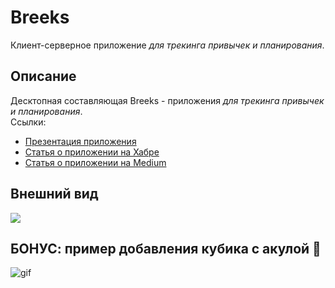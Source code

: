 # Breeks
Клиент-серверное приложение *для трекинга привычек и планирования*.

## Описание
Десктопная составляющая Breeks - приложения *для трекинга привычек и планирования*.  
Ссылки:  
* [Презентация приложения](https://github.com/BreeksApp/Breeks-presentation)
* [Статья о приложении на Хабре](https://habr.com/ru/post/534032/)
* [Статья о приложении на Medium](https://yarpylaev.medium.com/breeks-построй-свою-неделю-333cd15a6c90)

## Внешний вид
<img src = "https://github.com/BreeksApp/Breeks-presentation/blob/main/pics/login-with-elements.png">

## БОНУС: пример добавления кубика с акулой :dolphin:
![gif](https://github.com/BreeksApp/Breeks-presentation/blob/main/pics/add-breek.gif)


